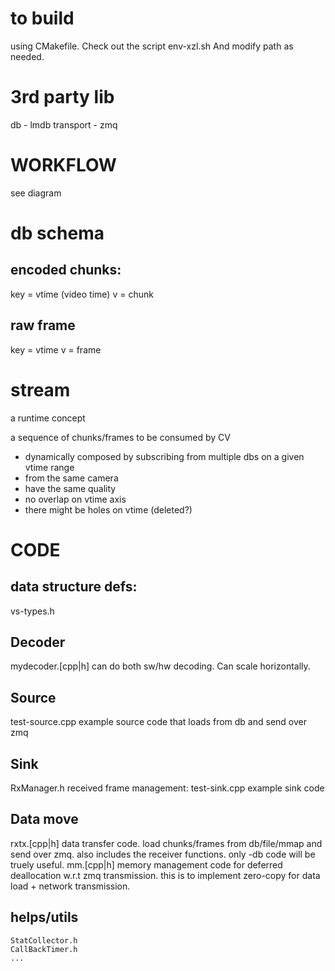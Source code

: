 # to build
using CMakefile. Check out the script
env-xzl.sh
And modify path as needed.

# 3rd party lib
db - lmdb
transport - zmq


# WORKFLOW

see diagram

# db schema

## encoded chunks:
key = vtime (video time)
v = chunk

## raw frame
key = vtime
v = frame

# stream
a runtime concept

a sequence of chunks/frames to be consumed by CV
- dynamically composed by subscribing from multiple dbs on a given vtime range
- from the same camera
- have the same quality
- no overlap on vtime axis
- there might be holes on vtime (deleted?)

# CODE

## data structure defs:
vs-types.h

## Decoder
mydecoder.[cpp|h]
    can do both sw/hw decoding. Can scale horizontally.

## Source
test-source.cpp
    example source code that loads from db and send over zmq

## Sink
RxManager.h
    received frame management:
test-sink.cpp
    example sink code

## Data move
rxtx.[cpp|h]
    data transfer code. load chunks/frames from db/file/mmap and send over zmq. also includes the receiver functions.
    only -db code will be truely useful.
mm.[cpp|h]
    memory management code for deferred deallocation w.r.t zmq transmission.
    this is to implement zero-copy for data load + network transmission.

## helps/utils
    StatCollector.h
    CallBackTimer.h
    ...
